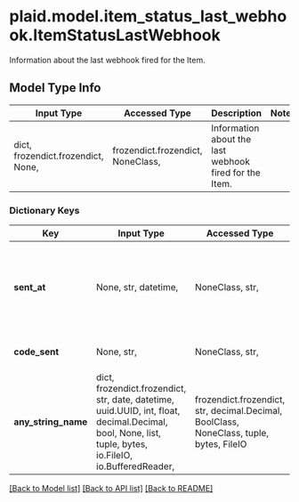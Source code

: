 # plaid.model.item_status_last_webhook.ItemStatusLastWebhook

Information about the last webhook fired for the Item.

## Model Type Info
Input Type | Accessed Type | Description | Notes
------------ | ------------- | ------------- | -------------
dict, frozendict.frozendict, None,  | frozendict.frozendict, NoneClass,  | Information about the last webhook fired for the Item. | 

### Dictionary Keys
Key | Input Type | Accessed Type | Description | Notes
------------ | ------------- | ------------- | ------------- | -------------
**sent_at** | None, str, datetime,  | NoneClass, str,  | [ISO 8601](https://wikipedia.org/wiki/ISO_8601) timestamp of when the webhook was fired.  | [optional] value must conform to RFC-3339 date-time
**code_sent** | None, str,  | NoneClass, str,  | The last webhook code sent. | [optional] 
**any_string_name** | dict, frozendict.frozendict, str, date, datetime, uuid.UUID, int, float, decimal.Decimal, bool, None, list, tuple, bytes, io.FileIO, io.BufferedReader,  | frozendict.frozendict, str, decimal.Decimal, BoolClass, NoneClass, tuple, bytes, FileIO | any string name can be used but the value must be the correct type | [optional]

[[Back to Model list]](../../README.md#documentation-for-models) [[Back to API list]](../../README.md#documentation-for-api-endpoints) [[Back to README]](../../README.md)

